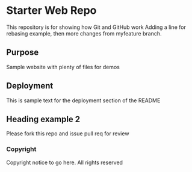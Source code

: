 # Starter Web Repo

This repository is for showing how Git and GitHub work
Adding a line for rebasing example, then more changes from myfeature branch.

## Purpose

Sample website with plenty of files for demos

## Deployment

This is sample text for the deployment section of the README

## Heading example 2

Please fork this repo and issue pull req for review

### Copyright

Copyright notice to go here. All rights reserved